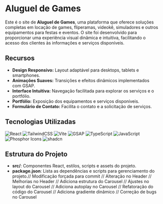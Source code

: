 # Aluguel de Games

Este é o site de **Aluguel de Games**, uma plataforma que oferece soluções completas em locação de games, fliperamas, videokê, simuladores e outros equipamentos para festas e eventos. O site foi desenvolvido para proporcionar uma experiência visual dinâmica e intuitiva, facilitando o acesso dos clientes às informações e serviços disponíveis.

## Recursos

- **Design Responsivo:** Layout adaptável para desktops, tablets e smartphones.
- **Animações Suaves:** Transições e efeitos dinâmicos implementados com GSAP.
- **Interface Intuitiva:** Navegação facilitada para explorar os serviços e o portfólio.
- **Portfólio:** Exposição dos equipamentos e serviços disponíveis.
- **Formulário de Contato:** Facilita o contato e a solicitação de serviços.

## Tecnologias Utilizadas

![React](https://img.shields.io/badge/-React-61DAFB?logo=react&logoColor=black&style=flat)
![TailwindCSS](https://img.shields.io/badge/-TailwindCSS-38B2AC?logo=tailwindcss&logoColor=white&style=flat)
![Vite](https://img.shields.io/badge/-Vite-646CFF?logo=vite&logoColor=white&style=flat)
![GSAP](https://img.shields.io/badge/-GSAP-88CE02?logo=greensock&logoColor=black&style=flat)
![TypeScript](https://img.shields.io/badge/-TypeScript-3178C6?logo=typescript&logoColor=white&style=flat)
![JavaScript](https://img.shields.io/badge/-JavaScript-F7DF1E?logo=javascript&logoColor=black&style=flat)
![Phosphor Icons](https://img.shields.io/badge/-Phosphor%20Icons-4E4E4E?logo=phosphor-icons&logoColor=white&style=flat)
![shadcn](https://img.shields.io/badge/shadcn-000000?style=flat&logo=shadcn&logoColor=white)

## Estrutura do Projeto

- **src/**: Componentes React, estilos, scripts e assets do projeto.
- **package.json**: Lista as dependências e scripts para gerenciamento do projeto.// Modificação forçada para commit
// Alteração no Header
// Melhorias no Header
// Adiciona estrutura do Carousel
// Ajustes no layout do Carousel
// Adiciona autoplay no Carousel
// Refatoração do código do Carousel
// Adiciona gradiente dinâmico
// Correção de bugs no Carousel
